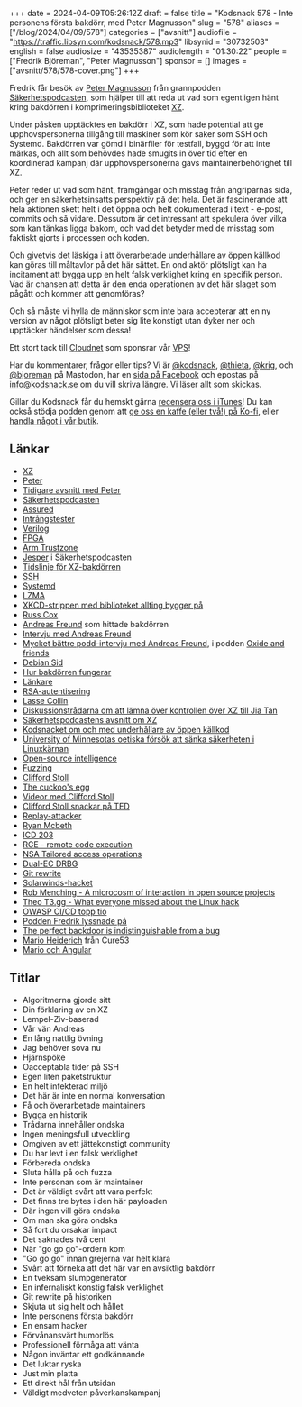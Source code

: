 +++
date = 2024-04-09T05:26:12Z
draft = false
title = "Kodsnack 578 - Inte personens första bakdörr, med Peter Magnusson"
slug = "578"
aliases = ["/blog/2024/04/09/578"]
categories = ["avsnitt"]
audiofile = "https://traffic.libsyn.com/kodsnack/578.mp3"
libsynid = "30732503"
english = false
audiosize = "43535387"
audiolength = "01:30:22"
people = ["Fredrik Björeman", "Peter Magnusson"]
sponsor = []
images = ["avsnitt/578/578-cover.png"]
+++

Fredrik får besök av [Peter Magnusson](https://www.linkedin.com/in/petersjm/) från grannpodden [Säkerhetspodcasten](https://sakerhetspodcasten.se/), som hjälper till att reda ut vad som egentligen hänt kring bakdörren i komprimeringsbiblioteket [XZ](https://en.wikipedia.org/wiki/XZ_Utils).

Under påsken upptäcktes en bakdörr i XZ, som hade potential att ge upphovspersonerna tillgång till maskiner som kör saker som SSH och Systemd. Bakdörren var gömd i binärfiler för testfall, byggd för att inte märkas, och allt som behövdes hade smugits in över tid efter en koordinerad kampanj där upphovspersonerna gavs maintainerbehörighet till XZ.

Peter reder ut vad som hänt, framgångar och misstag från angriparnas sida, och ger en säkerhetsinsatts perspektiv på det hela. Det är fascinerande att hela aktionen skett helt i det öppna och helt dokumenterad i text - e-post, commits och så vidare. Dessutom är det intressant att spekulera över vilka som kan tänkas ligga bakom, och vad det betyder med de misstag som faktiskt gjorts i processen och koden.

Och givetvis det läskiga i att överarbetade underhållare av öppen källkod kan göras till måltavlor på det här sättet. En ond aktör plötsligt kan ha incitament att bygga upp en helt falsk verklighet kring en specifik person. Vad är chansen att detta är den enda operationen av det här slaget som pågått och kommer att genomföras?

Och så måste vi hylla de människor som inte bara accepterar att en ny version av något plötsligt beter sig lite konstigt utan dyker ner och upptäcker händelser som dessa!

Ett stort tack till [Cloudnet](https://www.cloudnet.se) som sponsrar vår [VPS](https://en.wikipedia.org/wiki/Virtual_private_server)!

Har du kommentarer, frågor eller tips? Vi är [@kodsnack](https://social.podsnack.se/@kodsnack), [@thieta](https://6510.nu/@thieta), [@krig](https://6510.nu/@krig), och [@bjoreman](https://toot.cafe/@bjoreman) på Mastodon, har en [sida på Facebook](https://www.facebook.com/) och epostas på [info@kodsnack.se](mailto:info@kodsnack.se) om du vill skriva längre. Vi läser allt som skickas.

Gillar du Kodsnack får du hemskt gärna [recensera oss i iTunes](https://itunes.apple.com/se/podcast/kodsnack/id561631498?l=en)! Du kan också stödja podden genom att <a href="https://ko-fi.com/kodsnack" rel="payment">ge oss en kaffe (eller två!) på Ko-fi</a>, eller [handla något i vår butik](https://shop.spreadshirt.se/kodsnack/).

## Länkar ##
* [XZ](https://en.wikipedia.org/wiki/XZ_Utils)
* [Peter](https://www.linkedin.com/in/petersjm/)
* [Tidigare avsnitt med Peter](https://kodsnack.se/people/peter-magnusson/)
* [Säkerhetspodcasten](https://sakerhetspodcasten.se/)
* [Assured](https://www.assured.se/)
* [Intrångstester](https://en.wikipedia.org/wiki/Penetration_test)
* [Verilog](https://en.wikipedia.org/wiki/Verilog)
* [FPGA](https://en.wikipedia.org/wiki/Field-programmable_gate_array)
* [Arm Trustzone](https://www.arm.com/technologies/trustzone-for-cortex-m)
* [Jesper](https://www.linkedin.com/in/gustafjesperlarsson/?originalSubdomain=se) i Säkerhetspodcasten
* [Tidslinje för XZ-bakdörren](https://research.swtch.com/xz-timeline)
* [SSH](https://en.wikipedia.org/wiki/Secure_Shell)
* [Systemd](https://en.wikipedia.org/wiki/Systemd)
* [LZMA](https://en.wikipedia.org/wiki/Lempel%E2%80%93Ziv%E2%80%93Markov_chain_algorithm)
* [XKCD-strippen med biblioteket allting bygger på](https://xkcd.com/2347/)
* [Russ Cox](https://swtch.com/~rsc/)
* [Andreas Freund](https://mastodon.social/@AndresFreundTec) som hittade bakdörren
* [Intervju med Andreas Freund](https://www.nytimes.com/2024/04/03/technology/prevent-cyberattack-linux.html?unlocked_article_code=1.hk0.72fI.IyWXvuupgMrj&smid=nytcore-ios-share&referringSource=articleShare&ugrp=m&sgrp=c-cb)
* [Mycket bättre podd-intervju med Andreas Freund](https://oxide.computer/podcasts/oxide-and-friends/1843393), i podden [Oxide and friends](https://oxide.computer/podcasts/oxide-and-friends)
* [Debian Sid](https://wiki.debian.org/DebianUnstable)
* [Hur bakdörren fungerar](https://gist.github.com/thesamesam/223949d5a074ebc3dce9ee78baad9e27)
* [Länkare](https://en.wikipedia.org/wiki/Linker_%28computing%29)
* [RSA-autentisering](https://en.wikipedia.org/wiki/RSA_%28cryptosystem%29)
* [Lasse Collin](https://tukaani.org/xz-backdoor/)
* [Diskussionstrådarna om att lämna över kontrollen över XZ till Jia Tan](https://www.mail-archive.com/xz-devel@tukaani.org/msg00566.html)
* [Säkerhetspodcastens avsnitt om XZ](https://sakerhetspodcasten.se/posts/sakerhetspodcasten_259_xz_bakdorren/)
* [Kodsnacket om och med underhållare av öppen källkod](https://kodsnack.se/488/)
* [University of Minnesotas oetiska försök att sänka säkerheten i Linuxkärnan](https://www.theverge.com/2021/4/30/22410164/linux-kernel-university-of-minnesota-banned-open-source)
* [Open-source intelligence](https://en.wikipedia.org/wiki/Open-source_intelligence)
* [Fuzzing](https://en.wikipedia.org/wiki/Fuzzing)
* [Clifford Stoll](https://en.wikipedia.org/wiki/Clifford_Stoll)
* [The cuckoo's egg](https://en.wikipedia.org/wiki/The_Cuckoo%27s_Egg_%28book%29)
* [Videor med Clifford Stoll](https://www.youtube.com/results?search_query=clifford+stoll)
* [Clifford Stoll snackar på TED](https://www.ted.com/talks/clifford_stoll_the_call_to_learn?language=en)
* [Replay-attacker](https://en.wikipedia.org/wiki/Replay_attack)
* [Ryan Mcbeth](https://www.youtube.com/@RyanMcBethProgramming)
* [ICD 203](https://irp.fas.org/dni/icd/icd-203.pdf)
* [RCE - remote code execution](https://en.wikipedia.org/wiki/RCE_-_Remote_Code_Execution)
* [NSA Tailored access operations](https://en.wikipedia.org/wiki/Tailored_Access_Operations)
* [Dual-EC DRBG](https://en.wikipedia.org/wiki/Dual_EC_DRBG)
* [Git rewrite](https://git-scm.com/book/en/v2/Git-Tools-Rewriting-History)
* [Solarwinds-hacket](https://www.wired.com/story/the-untold-story-of-solarwinds-the-boldest-supply-chain-hack-ever/)
* [Rob Menching - A microcosm of interaction in open source projects](https://robmensching.com/blog/posts/2024/03/30/a-microcosm-of-the-interactions-in-open-source-projects/)
* [Theo T3.gg - What everyone missed about the Linux hack](https://www.youtube.com/watch?v=0pT-dWpmwhA)
* [OWASP CI/CD topp tio](https://owasp.org/www-project-top-10-ci-cd-security-risks/)
* [Podden Fredrik lyssnade på](https://opensourcesecurity.io/2024/04/01/xz-bonus-spectacular-episode/)
* [The perfect backdoor is indistinguishable from a bug](https://openreview.net/forum?id=4NT3umNU3D0&referrer=%5Bthe%20profile%20of%20Guillaume%20Leclerc%5D%28%2Fprofile%3Fid%3D~Guillaume_Leclerc1%29)
* [Mario Heiderich](https://heideri.ch/) från Cure53
* [Mario och Angular](https://www.youtube.com/watch?v=U4e0Remq1WQ)

## Titlar ##
* Algoritmerna gjorde sitt
* Din förklaring av en XZ
* Lempel-Ziv-baserad
* Vår vän Andreas
* En lång nattlig övning
* Jag behöver sova nu
* Hjärnspöke
* Oacceptabla tider på SSH
* Egen liten paketstruktur
* En helt infekterad miljö
* Det här är inte en normal konversation
* Få och överarbetade maintainers
* Bygga en historik
* Trådarna innehåller ondska
* Ingen meningsfull utveckling
* Omgiven av ett jättekonstigt community
* Du har levt i en falsk verklighet
* Förbereda ondska
* Sluta hålla på och fuzza
* Inte personan som är maintainer
* Det är väldigt svårt att vara perfekt
* Det finns tre bytes i den här payloaden
* Där ingen vill göra ondska
* Om man ska göra ondska
* Så fort du orsakar impact
* Det saknades två cent
* När "go go go"-ordern kom
* "Go go go" innan grejerna var helt klara
* Svårt att förneka att det här var en avsiktlig bakdörr
* En tveksam slumpgenerator
* En infernaliskt konstig falsk verklighet
* Git rewrite på historiken
* Skjuta ut sig helt och hållet
* Inte personens första bakdörr
* En ensam hacker
* Förvånansvärt humorlös
* Professionell förmåga att vänta
* Någon inväntar ett godkännande
* Det luktar ryska
* Just min platta
* Ett direkt hål från utsidan
* Väldigt medveten påverkanskampanj
